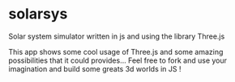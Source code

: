 # solarsys
Solar system simulator written in js and using the library Three.js

This app shows some cool usage of Three.js and some amazing possibilities that it could provides... Feel free to fork and use your imagination and build some greats 3d worlds in JS !
